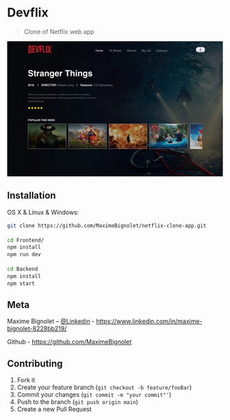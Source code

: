 # Devflix

> Clone of Netflix web app

![](header.png)

## Installation

OS X & Linux & Windows:

```sh
git clone https://github.com/MaximeBignolet/netflix-clone-app.git

cd Frontend/
npm install
npm run dev

cd Backend
npm install
npm start
```

## Meta

Maxime Bignolet – [@Linkedin](https://www.linkedin.com/in/maxime-bignolet-8228bb219/) - https://www.linkedin.com/in/maxime-bignolet-8228bb219/

Github - https://github.com/MaximeBignolet

## Contributing

1. Fork it
2. Create your feature branch (`git checkout -b feature/fooBar`)
3. Commit your changes (`git commit -m "your commit"'`)
4. Push to the branch (`git push origin main`)
5. Create a new Pull Request

